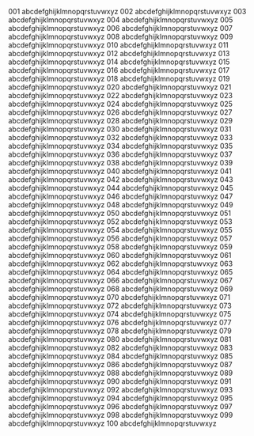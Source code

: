 001 abcdefghijklmnopqrstuvwxyz
002 abcdefghijklmnopqrstuvwxyz
003 abcdefghijklmnopqrstuvwxyz
004 abcdefghijklmnopqrstuvwxyz
005 abcdefghijklmnopqrstuvwxyz
006 abcdefghijklmnopqrstuvwxyz
007 abcdefghijklmnopqrstuvwxyz
008 abcdefghijklmnopqrstuvwxyz
009 abcdefghijklmnopqrstuvwxyz
010 abcdefghijklmnopqrstuvwxyz
011 abcdefghijklmnopqrstuvwxyz
012 abcdefghijklmnopqrstuvwxyz
013 abcdefghijklmnopqrstuvwxyz
014 abcdefghijklmnopqrstuvwxyz
015 abcdefghijklmnopqrstuvwxyz
016 abcdefghijklmnopqrstuvwxyz
017 abcdefghijklmnopqrstuvwxyz
018 abcdefghijklmnopqrstuvwxyz
019 abcdefghijklmnopqrstuvwxyz
020 abcdefghijklmnopqrstuvwxyz
021 abcdefghijklmnopqrstuvwxyz
022 abcdefghijklmnopqrstuvwxyz
023 abcdefghijklmnopqrstuvwxyz
024 abcdefghijklmnopqrstuvwxyz
025 abcdefghijklmnopqrstuvwxyz
026 abcdefghijklmnopqrstuvwxyz
027 abcdefghijklmnopqrstuvwxyz
028 abcdefghijklmnopqrstuvwxyz
029 abcdefghijklmnopqrstuvwxyz
030 abcdefghijklmnopqrstuvwxyz
031 abcdefghijklmnopqrstuvwxyz
032 abcdefghijklmnopqrstuvwxyz
033 abcdefghijklmnopqrstuvwxyz
034 abcdefghijklmnopqrstuvwxyz
035 abcdefghijklmnopqrstuvwxyz
036 abcdefghijklmnopqrstuvwxyz
037 abcdefghijklmnopqrstuvwxyz
038 abcdefghijklmnopqrstuvwxyz
039 abcdefghijklmnopqrstuvwxyz
040 abcdefghijklmnopqrstuvwxyz
041 abcdefghijklmnopqrstuvwxyz
042 abcdefghijklmnopqrstuvwxyz
043 abcdefghijklmnopqrstuvwxyz
044 abcdefghijklmnopqrstuvwxyz
045 abcdefghijklmnopqrstuvwxyz
046 abcdefghijklmnopqrstuvwxyz
047 abcdefghijklmnopqrstuvwxyz
048 abcdefghijklmnopqrstuvwxyz
049 abcdefghijklmnopqrstuvwxyz
050 abcdefghijklmnopqrstuvwxyz
051 abcdefghijklmnopqrstuvwxyz
052 abcdefghijklmnopqrstuvwxyz
053 abcdefghijklmnopqrstuvwxyz
054 abcdefghijklmnopqrstuvwxyz
055 abcdefghijklmnopqrstuvwxyz
056 abcdefghijklmnopqrstuvwxyz
057 abcdefghijklmnopqrstuvwxyz
058 abcdefghijklmnopqrstuvwxyz
059 abcdefghijklmnopqrstuvwxyz
060 abcdefghijklmnopqrstuvwxyz
061 abcdefghijklmnopqrstuvwxyz
062 abcdefghijklmnopqrstuwvxyz
063 abcdefghijklmnopqrstuvwxyz
064 abcdefghijklmnopqrstuvwxyz
065 abcdefghijklmnopqrstuvwxyz
066 abcdefghijklmnopqrstuvwxyz
067 abcdefghijklmnopqrstuvwxyz
068 abcdefghijklmnopqrstuvwxyz
069 abcdefghijklmnopqrstuvwxyz
070 abcdefghijklmnopqrstuvwxyz
071 abcdefghijklmnopqrstuvwxyz
072 abcdefghijklmnopqrstuvwxyz
073 abcdefghijklmnopqrstuvwxyz
074 abcdefghijklmnopqrstuvwxyz
075 abcdefghijklmnopqrstuvwxyz
076 abcdefghijklmnopqrstuvwxyz
077 abcdefghijklmnopqrstuvwxyz
078 abcdefghijklmnopqrstuvwxyz
079 abcdefghijklmnopqrstuvwxyz
080 abcdefghijklmnopqrstuvwxyz
081 abcdefghijklmnopqrstuvwxyz
082 abcdefghijklmnopqrstuvwxyz
083 abcdefghijklmnopqrstuvwxyz
084 abcdefghijklmnopqrstuvwxyz
085 abcdefghijklmnopqrstuvwxyz
086 abcdefghijklmnopqrstuvwxyz
087 abcdefghijklmnopqrstuvwxyz
088 abcdefghijklmnopqrstuvwxyz
089 abcdefghijklmnopqrstuvwxyz
090 abcdefghijklmnopqrstuvwxyz
091 abcdefghijklmnopqrstuvwxyz
092 abcdefghijklmnopqrstuvwxyz
093 abcdefghijklmnopqrstuvwxyz
094 abcdefghijklmnopqrstuvwxyz
095 abcdefghijklmnopqrstuvwxyz
096 abcdefghijklmnopqrstuvwxyz
097 abcdefghijklmnopqrstuvwxyz
098 abcdefghijklmnopqrstuvwxyz
099 abcdefghijklmnopqrstuvwxyz
100 abcdefghijklmnopqrstuvwxyz
